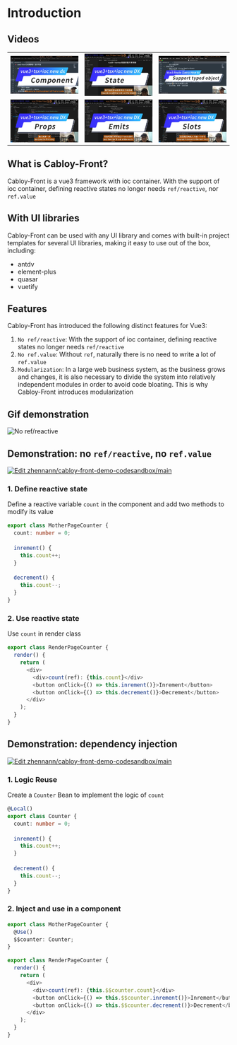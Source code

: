 # Introduction

## Videos

|                                                                                                           |                                                                                   |                                                                                                                              |
| --------------------------------------------------------------------------------------------------------- | --------------------------------------------------------------------------------- | ---------------------------------------------------------------------------------------------------------------------------- |
| [![vue3+tsx+ioc new dx: component development][vue3+tsx+ioc-component-image]][vue3+tsx+ioc-component-url] | [![vue3+tsx+ioc new DX: state][vue3+tsx+ioc-state-image]][vue3+tsx+ioc-state-url] | [![Vue3 Route Query How to support typed object parameters][vue3+tsx+ioc-query-object-image]][vue3+tsx+ioc-query-object-url] |
| [![vue3+tsx+ioc new DX: props][vue3+tsx+ioc-props-image]][vue3+tsx+ioc-props-url]                         | [![vue3+tsx+ioc new DX: emits][vue3+tsx+ioc-emits-image]][vue3+tsx+ioc-emits-url] | [![vue3+tsx+ioc new DX: slots][vue3+tsx+ioc-slots-image]][vue3+tsx+ioc-slots-url]                                            |

[vue3+tsx+ioc-component-image]: ../../assets/cover/vue3+tsx+ioc-component.jpg
[vue3+tsx+ioc-component-url]: https://youtu.be/KA4FnJXP4lE
[vue3+tsx+ioc-state-image]: ../../assets/cover/vue3+tsx+ioc-state.jpg
[vue3+tsx+ioc-state-url]: https://youtu.be/56ouTLr7oOg
[vue3+tsx+ioc-query-object-image]: ../../assets/cover/vue3+tsx+ioc-query-object.jpg
[vue3+tsx+ioc-query-object-url]: https://youtu.be/DNTgZ4zSLPk
[vue3+tsx+ioc-props-image]: ../../assets/cover/vue3+tsx+ioc-props.jpg
[vue3+tsx+ioc-props-url]: https://youtu.be/4q5UkDCSB-E
[vue3+tsx+ioc-emits-image]: ../../assets/cover/vue3+tsx+ioc-emits.jpg
[vue3+tsx+ioc-emits-url]: https://youtu.be/m2V7EUyaVEw
[vue3+tsx+ioc-slots-image]: ../../assets/cover/vue3+tsx+ioc-slots.jpg
[vue3+tsx+ioc-slots-url]: https://youtu.be/cgjHrvg21w4

## What is Cabloy-Front?

Cabloy-Front is a vue3 framework with ioc container. With the support of ioc container, defining reactive states no longer needs `ref/reactive`, nor `ref.value`

## With UI libraries

Cabloy-Front can be used with any UI library and comes with built-in project templates for several UI libraries, making it easy to use out of the box, including:

- antdv
- element-plus
- quasar
- vuetify

## Features

Cabloy-Front has introduced the following distinct features for Vue3:

1. `No ref/reactive`: With the support of ioc container, defining reactive states no longer needs `ref/reactive`
2. `No ref.value`: Without `ref`, naturally there is no need to write a lot of `ref.value`
3. `Modularization`: In a large web business system, as the business grows and changes, it is also necessary to divide the system into relatively independent modules in order to avoid code bloating. This is why Cabloy-Front introduces modularization

## Gif demonstration

![No ref/reactive](https://cabloy-1258265067.cos.ap-shanghai.myqcloud.com/image/state-no-ref-reactive.gif)

## Demonstration: no `ref/reactive`, no `ref.value`

[![Edit zhennann/cabloy-front-demo-codesandbox/main](https://codesandbox.io/static/img/play-codesandbox.svg)](https://codesandbox.io/p/github/zhennann/cabloy-front-demo-codesandbox/main?embed=1&file=%2Fsrc%2Fsuite%2Fa-demo%2Fmodules%2Fa-demo%2Fsrc%2Fpage%2Fcounter%2Fcontroller.ts)

### 1. Define reactive state

Define a reactive variable `count` in the component and add two methods to modify its value

```typescript
export class MotherPageCounter {
  count: number = 0;

  inrement() {
    this.count++;
  }

  decrement() {
    this.count--;
  }
}
```

### 2. Use reactive state

Use `count` in render class

```typescript
export class RenderPageCounter {
  render() {
    return (
      <div>
        <div>count(ref): {this.count}</div>
        <button onClick={() => this.inrement()}>Inrement</button>
        <button onClick={() => this.decrement()}>Decrement</button>
      </div>
    );
  }
}
```

## Demonstration: dependency injection

[![Edit zhennann/cabloy-front-demo-codesandbox/main](https://codesandbox.io/static/img/play-codesandbox.svg)](https://codesandbox.io/p/github/zhennann/cabloy-front-demo-codesandbox/main?embed=1&file=%2Fsrc%2Fsuite%2Fa-demo%2Fmodules%2Fa-demo%2Fsrc%2Fpage%2Fcounter2%2Fcontroller.ts)

### 1. Logic Reuse

Create a `Counter` Bean to implement the logic of `count`

```typescript
@Local()
export class Counter {
  count: number = 0;

  inrement() {
    this.count++;
  }

  decrement() {
    this.count--;
  }
}
```

### 2. Inject and use in a component

```typescript
export class MotherPageCounter {
  @Use()
  $$counter: Counter;
}
```

```typescript
export class RenderPageCounter {
  render() {
    return (
      <div>
        <div>count(ref): {this.$$counter.count}</div>
        <button onClick={() => this.$$counter.inrement()}>Inrement</button>
        <button onClick={() => this.$$counter.decrement()}>Decrement</button>
      </div>
    );
  }
}
```
